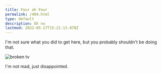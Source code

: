 ```yaml
---
title: Four oh Four
permalink: /404.html
type: default
description: Oh no
lastmod: 2022-05-17T15:21:13.078Z
---
```


I'm not sure what you did to get here, but you probably shouldn't be doing that.

![broken tv](https://img.mightydinosaur.dev/broken.gif)

I'm not mad, just disappointed.

